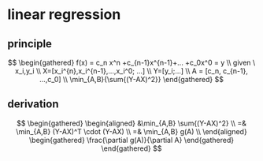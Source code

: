 # linear regression
## principle
$$
\begin{gathered}
f(x) = c_n x^n +c_{n-1}x^{n-1}+... +c_0x^0 = y \\
given \  x_i,y_i \\
X=[x_i^{n},x_i^{n-1},...,x_i^0; ...] \\
Y=[y_i;...] \\
A = [c_n, c_{n-1}, ...,c_0] \\
\min_{A,B}{\sum{(Y-AX)^2}}
\end{gathered}
$$
## derivation
$$
\begin{gathered}
\begin{aligned}
&\min_{A,B} \sum{(Y-AX)^2} \\
=& \min_{A,B} (Y-AX)^T \cdot (Y-AX) \\
=& \min_{A,B} g(A) \\
\end{aligned}
\begin{gathered}
\frac{\partial g(A)}{\partial A}
\end{gathered}
\end{gathered}
$$